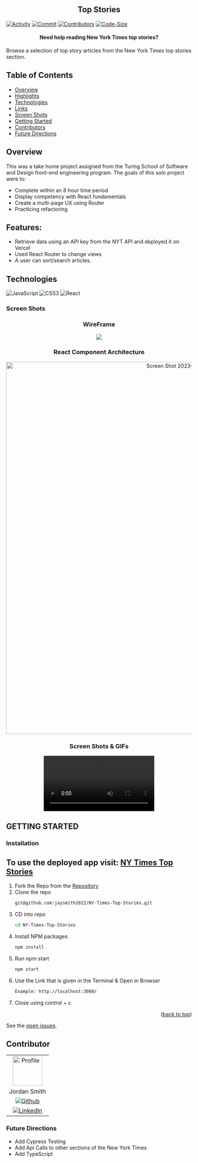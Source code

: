 <h2 align="center">Top Stories</h2>

[![Activity][commit-activity-shield]][commit-activity-url]
[![Commit][last-commit-shield]][last-commit-url]
[![Contributors][contributors-shield]][contributors-url]
[![Code-Size][code-size-shield]][code-size-url]<br>

  <h4 align="center">
   Need help reading New York Times top stories?
 
  </h4>

Browse a selection of top story articles from the New York Times top stories section. 

## Table of Contents
- [Overview](#Overview)
- [Highlights](#Highlights)
- [Technologies](#Technologies)
- [Links](#Links)
- [Screen Shots](#Screen-Shots)
- [Getting Started](#GETTING-STARTED)
- [Contributors](#Contributors)
- [Future Directions](#Future-Directions)


## Overview

This was a take home project assigned from the Turing School of Software and Design front-end engineering program. The goals of this solo project were to:

* Complete within an 8 hour time period
* Display competency with React fundamentals
* Create a multi-page UX using Router
* Practicing refactoring 

## Features:
* Retrieve data using an API key from the NYT API and deployed it on Vercel
* Used React Router to change views 
* A user can sort/search articles. 



## Technologies

 ![JavaScript](https://img.shields.io/badge/javascript-%23323330.svg?style=for-the-badge&logo=javascript&logoColor=%23F7DF1E)
 ![CSS3](https://img.shields.io/badge/css3-%231572B6.svg?style=for-the-badge&logo=css3&logoColor=white)
 ![React](https://img.shields.io/badge/React-20232A?style=for-the-badge&logo=react&logoColor=61DAFB)


### Screen Shots
<div align="center">
  <h3>WireFrame</h3>
   <img src="https://user-images.githubusercontent.com/107894408/231853895-0808d990-22bd-415f-b0f7-86691fbe466b.png">
  <h3>React Component Architecture</h3>
  <img width="1009" alt="Screen Shot 2023-04-13 at 12 30 17 PM" src="https://user-images.githubusercontent.com/107894408/231853923-183f672f-3e02-4d96-b0cc-773a6bc6c8d2.png">
  <h3>Screen Shots & GIFs</h3>
    <video src="https://user-images.githubusercontent.com/107894408/231853956-1974bc86-b1c9-4f15-a322-1f5dce73541e.mp4">
 </div>





 
## GETTING STARTED

### Installation
## To use the deployed app visit: <a href="https://nytimes-six.vercel.app/" target="_blank">NY Times Top Stories</a>
1. Fork the Repo from the [Repository](https://github.com/jaysmith2022/NY-Times-Top-Stories)
2. Clone the repo
   ```sh
   git@github.com:jaysmith2022/NY-Times-Top-Stories.git
   ```
3. CD into repo
   ```sh
   cd NY-Times-Top-Stories
   ```
4. Install NPM packages
   ```sh
   npm install
   ```
5. Run npm start
   ```sh
   npm start
   ```
6. Use the Link that is given in the Terminal & Open in Browser
   ```sh
   Example: http://localhost:3000/
   ```
7. Close using control + c

<p align="right">(<a href="#readme-top">back to top</a>)</p>


See the [open issues](https://github.com/jaysmith2022/NY-Times-Top-Stories/issues).


## Contributor

<div align="center">
  <p align="center">

  |     | 
  | :---: | 
  | <img src="https://avatars.githubusercontent.com/u/107894408?s=96&v=4" alt="Profile" width="80" height="80"><br> |
  | Jordan Smith |
  | [![Github]][GithubJordan-url] |
  | [![LinkedIn]][LinkedInJordan-url] |
    
  </p>
</div>


### Future Directions
* Add Cypress Testing
* Add Api Calls to other sections of the New York Times
* Add TypeScript



[commit-activity-shield]: https://img.shields.io/github/commit-activity/m/jaysmith2022/NY-Times-Top-Stories?style=for-the-badge
[commit-activity-url]: https://github.com/jaysmith2022/NY-Times-Top-Stories/commits/main
[last-commit-shield]: https://img.shields.io/github/last-commit/jaysmith2022/NY-Times-Top-Stories?style=for-the-badge
[last-commit-url]: https://github.com/jaysmith2022/NY-Times-Top-Stories/main
[contributors-shield]: https://img.shields.io/github/contributors/jaysmith2022/NY-Times-Top-Stories.svg?style=for-the-badge
[contributors-url]: https://github.com/jaysmith2022/NY-Times-Top-Stories/graphs/contributors
[code-size-shield]: https://img.shields.io/github/languages/code-size/jaysmith2022/NY-Times-Top-Stories?style=for-the-badge
[code-size-url]: https://github.com/jaysmith2022/NY-Times-Top-Stories/wiki
[LinkedInJordan-url]: https://www.linkedin.com/in/jordan-smith-331a0280/
[GithubJordan-url]: https://github.com/jaysmith2022
[Github]: https://img.shields.io/badge/github-%23121011.svg?style=for-the-badge&logo=github&logoColor=white
[linkedin-shield]: https://img.shields.io/badge/-LinkedIn-black.svg?style=for-the-badge&logo=linkedin&colorB=555
[LinkedIn]: https://img.shields.io/badge/linkedin-%230077B5.svg?style=for-the-badge&logo=linkedin&logoColor=white
